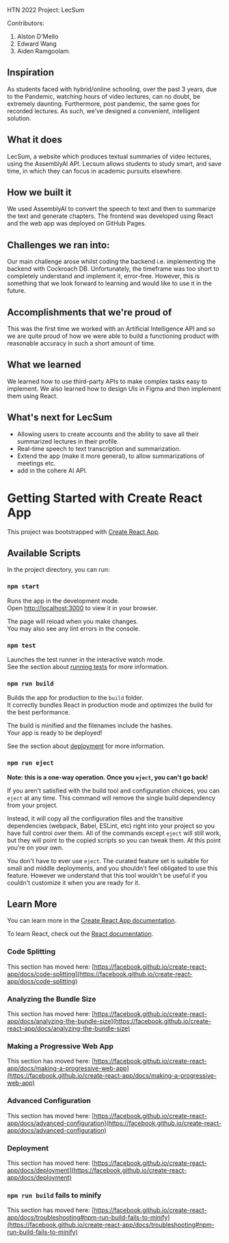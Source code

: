 HTN 2022 Project: LecSum

Contributors:
1. Alston D'Mello
2. Edward Wang
3. Aiden Ramgoolam. 

## Inspiration
As students faced with hybrid/online schooling, over the past 3 years, due to the Pandemic, watching hours of video lectures, can no doubt, be extremely daunting. Furthermore, post pandemic, the same goes for recorded lectures. As such, we've designed a convenient, intelligent solution. 

## What it does
LecSum, a website which produces textual summaries of video lectures, using the AssemblyAI API. 
Lecsum allows students to study smart, and save time, in which they can focus in academic pursuits elsewhere. 

## How we built it
We used AssemblyAI to convert the speech to text and then to summarize the text and generate chapters. The frontend was developed using React and the web app was deployed on GitHub Pages.

## Challenges we ran into:
Our main challenge arose whilst coding the backend i.e. implementing the backend with Cockroach DB. Unfortunately, the timeframe was too short to completely understand and implement it, error-free. However, this is something that we look forward to learning and would like to use it in the future.

## Accomplishments that we're proud of
This was the first time we worked with an Artificial Intelligence API and so we are quite proud of how we were able to build a functioning product with reasonable accuracy in such a short amount of time.

## What we learned
We learned how to use third-party APIs to make complex tasks easy to implement. We also learned how to design UIs in Figma and then implement them using React. 

## What's next for LecSum
- Allowing users to create accounts and the ability to save all their summarized lectures in their profile.
- Real-time speech to text transcription and summarization. 
- Extend the app (make it more general), to allow summarizations of meetings etc. 
- add in the cohere AI API. 

# Getting Started with Create React App

This project was bootstrapped with [Create React App](https://github.com/facebook/create-react-app).

## Available Scripts

In the project directory, you can run:

### `npm start`

Runs the app in the development mode.\
Open [http://localhost:3000](http://localhost:3000) to view it in your browser.

The page will reload when you make changes.\
You may also see any lint errors in the console.

### `npm test`

Launches the test runner in the interactive watch mode.\
See the section about [running tests](https://facebook.github.io/create-react-app/docs/running-tests) for more information.

### `npm run build`

Builds the app for production to the `build` folder.\
It correctly bundles React in production mode and optimizes the build for the best performance.

The build is minified and the filenames include the hashes.\
Your app is ready to be deployed!

See the section about [deployment](https://facebook.github.io/create-react-app/docs/deployment) for more information.

### `npm run eject`

**Note: this is a one-way operation. Once you `eject`, you can't go back!**

If you aren't satisfied with the build tool and configuration choices, you can `eject` at any time. This command will remove the single build dependency from your project.

Instead, it will copy all the configuration files and the transitive dependencies (webpack, Babel, ESLint, etc) right into your project so you have full control over them. All of the commands except `eject` will still work, but they will point to the copied scripts so you can tweak them. At this point you're on your own.

You don't have to ever use `eject`. The curated feature set is suitable for small and middle deployments, and you shouldn't feel obligated to use this feature. However we understand that this tool wouldn't be useful if you couldn't customize it when you are ready for it.

## Learn More

You can learn more in the [Create React App documentation](https://facebook.github.io/create-react-app/docs/getting-started).

To learn React, check out the [React documentation](https://reactjs.org/).

### Code Splitting

This section has moved here: [https://facebook.github.io/create-react-app/docs/code-splitting](https://facebook.github.io/create-react-app/docs/code-splitting)

### Analyzing the Bundle Size

This section has moved here: [https://facebook.github.io/create-react-app/docs/analyzing-the-bundle-size](https://facebook.github.io/create-react-app/docs/analyzing-the-bundle-size)

### Making a Progressive Web App

This section has moved here: [https://facebook.github.io/create-react-app/docs/making-a-progressive-web-app](https://facebook.github.io/create-react-app/docs/making-a-progressive-web-app)

### Advanced Configuration

This section has moved here: [https://facebook.github.io/create-react-app/docs/advanced-configuration](https://facebook.github.io/create-react-app/docs/advanced-configuration)

### Deployment

This section has moved here: [https://facebook.github.io/create-react-app/docs/deployment](https://facebook.github.io/create-react-app/docs/deployment)

### `npm run build` fails to minify

This section has moved here: [https://facebook.github.io/create-react-app/docs/troubleshooting#npm-run-build-fails-to-minify](https://facebook.github.io/create-react-app/docs/troubleshooting#npm-run-build-fails-to-minify)

